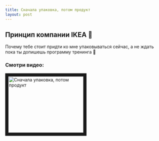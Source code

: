 ```yaml
---
title: Сначала упаковка, потом продукт
layout: post
---
```


## Принцип компании IKEA 🚪

Почему тебе стоит придти ко мне упаковываться сейчас, а не ждать пока ты допишешь программу тренинга 🤔

### Смотри видео:

<a href="http://www.youtube.com/watch?feature=player_embedded&v=jJKFq23HKNA
" target="_blank"><img src="http://img.youtube.com/vi/jJKFq23HKNA/0.jpg" 
alt="Сначала упаковка, потом продукт" width="240" height="180" border="10" /></a>
